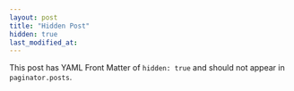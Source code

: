 ```yaml
---
layout: post
title: "Hidden Post"
hidden: true
last_modified_at:
---
```


This post has YAML Front Matter of `hidden: true` and should not appear in `paginator.posts`.
